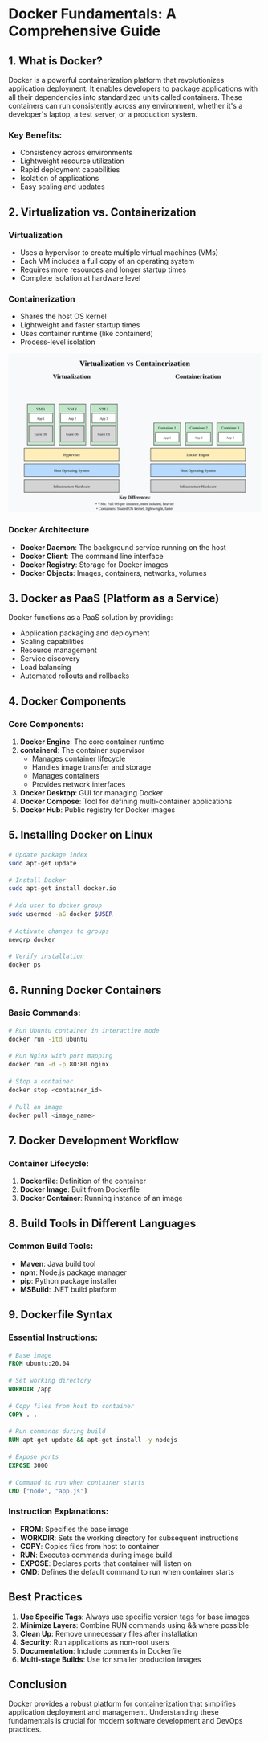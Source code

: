 # Docker Fundamentals: A Comprehensive Guide

## 1. What is Docker?
Docker is a powerful containerization platform that revolutionizes application deployment. It enables developers to package applications with all their dependencies into standardized units called containers. These containers can run consistently across any environment, whether it's a developer's laptop, a test server, or a production system.

### Key Benefits:
- Consistency across environments
- Lightweight resource utilization
- Rapid deployment capabilities
- Isolation of applications
- Easy scaling and updates

## 2. Virtualization vs. Containerization

### Virtualization
- Uses a hypervisor to create multiple virtual machines (VMs)
- Each VM includes a full copy of an operating system
- Requires more resources and longer startup times
- Complete isolation at hardware level

### Containerization
- Shares the host OS kernel
- Lightweight and faster startup times
- Uses container runtime (like containerd)
- Process-level isolation

![alt text](<virtualization-containerization.svg>)

### Docker Architecture
- **Docker Daemon**: The background service running on the host
- **Docker Client**: The command line interface
- **Docker Registry**: Storage for Docker images
- **Docker Objects**: Images, containers, networks, volumes



## 3. Docker as PaaS (Platform as a Service)
Docker functions as a PaaS solution by providing:
- Application packaging and deployment
- Scaling capabilities
- Resource management
- Service discovery
- Load balancing
- Automated rollouts and rollbacks

## 4. Docker Components

### Core Components:
1. **Docker Engine**: The core container runtime
2. **containerd**: The container supervisor
   - Manages container lifecycle
   - Handles image transfer and storage
   - Manages containers
   - Provides network interfaces
3. **Docker Desktop**: GUI for managing Docker
4. **Docker Compose**: Tool for defining multi-container applications
5. **Docker Hub**: Public registry for Docker images

## 5. Installing Docker on Linux

```bash
# Update package index
sudo apt-get update

# Install Docker
sudo apt-get install docker.io

# Add user to docker group
sudo usermod -aG docker $USER

# Activate changes to groups
newgrp docker

# Verify installation
docker ps
```

## 6. Running Docker Containers

### Basic Commands:
```bash
# Run Ubuntu container in interactive mode
docker run -itd ubuntu

# Run Nginx with port mapping
docker run -d -p 80:80 nginx

# Stop a container
docker stop <container_id>

# Pull an image
docker pull <image_name>
```

## 7. Docker Development Workflow

### Container Lifecycle:
1. **Dockerfile**: Definition of the container
2. **Docker Image**: Built from Dockerfile
3. **Docker Container**: Running instance of an image

## 8. Build Tools in Different Languages

### Common Build Tools:
- **Maven**: Java build tool
- **npm**: Node.js package manager
- **pip**: Python package installer
- **MSBuild**: .NET build platform

## 9. Dockerfile Syntax

### Essential Instructions:
```dockerfile
# Base image
FROM ubuntu:20.04

# Set working directory
WORKDIR /app

# Copy files from host to container
COPY . .

# Run commands during build
RUN apt-get update && apt-get install -y nodejs

# Expose ports
EXPOSE 3000

# Command to run when container starts
CMD ["node", "app.js"]
```

### Instruction Explanations:
- **FROM**: Specifies the base image
- **WORKDIR**: Sets the working directory for subsequent instructions
- **COPY**: Copies files from host to container
- **RUN**: Executes commands during image build
- **EXPOSE**: Declares ports that container will listen on
- **CMD**: Defines the default command to run when container starts

## Best Practices

1. **Use Specific Tags**: Always use specific version tags for base images
2. **Minimize Layers**: Combine RUN commands using && where possible
3. **Clean Up**: Remove unnecessary files after installation
4. **Security**: Run applications as non-root users
5. **Documentation**: Include comments in Dockerfile
6. **Multi-stage Builds**: Use for smaller production images

## Conclusion
Docker provides a robust platform for containerization that simplifies application deployment and management. Understanding these fundamentals is crucial for modern software development and DevOps practices.
